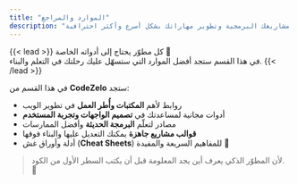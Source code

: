 ```yaml
---
title: "الموارد والمراجع"
description: "اكتشف مجموعة من الأدوات، والمكتبات، والمراجع المفيدة التي تساعدك في تنفيذ مشاريعك البرمجية وتطوير مهاراتك بشكل أسرع وأكثر احترافية."
---
```


{{< lead >}}
كل مطوّر يحتاج إلى أدواته الخاصة 🧰  
في هذا القسم ستجد أفضل الموارد التي ستسهّل عليك رحلتك في التعلم والبناء.
{{< /lead >}}

في هذا القسم من **CodeZelo** ستجد:
- روابط لأهم **المكتبات وأُطر العمل** في تطوير الويب  
- أدوات مجانية لمساعدتك في **تصميم الواجهات وتجربة المستخدم**  
- مصادر لتعلّم **البرمجة الحديثة** وأفضل الممارسات  
- **قوالب مشاريع جاهزة** يمكنك التعديل عليها والبناء فوقها  
- أدلة وأوراق غش (**Cheat Sheets**) للمفاهيم السريعة والمفيدة 📘  

> لأن المطوّر الذكي يعرف أين يجد المعلومة قبل أن يكتب السطر الأول من الكود. 🚀
